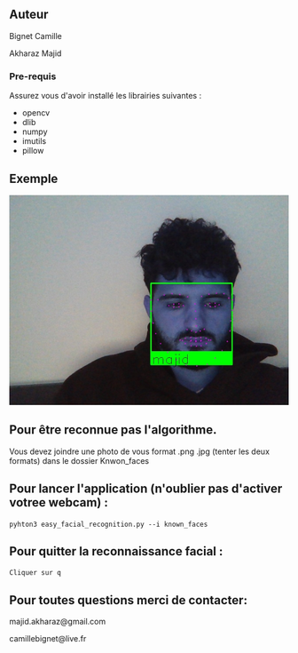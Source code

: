 
## Auteur

<p> Bignet Camille </p> 
<p> Akharaz Majid </p>

### Pre-requis

Assurez vous d'avoir installé les librairies suivantes :

- opencv
- dlib
- numpy
- imutils
- pillow

## Exemple

![Image](detection.jpg "google logo")

## Pour être reconnue pas l'algorithme.
Vous devez joindre une photo de vous format .png .jpg (tenter les deux formats) dans le dossier Knwon_faces



## Pour lancer l'application (n'oublier pas d'activer votree webcam) :
```
pyhton3 easy_facial_recognition.py --i known_faces
```

## Pour quitter la reconnaissance facial :
```
Cliquer sur q
```


## Pour toutes questions merci de contacter:

<p> majid.akharaz@gmail.com </p>
<p> camillebignet@live.fr </p>
